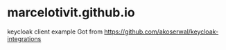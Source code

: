# marcelotivit.github.io
keycloak client example
Got from https://github.com/akoserwal/keycloak-integrations
